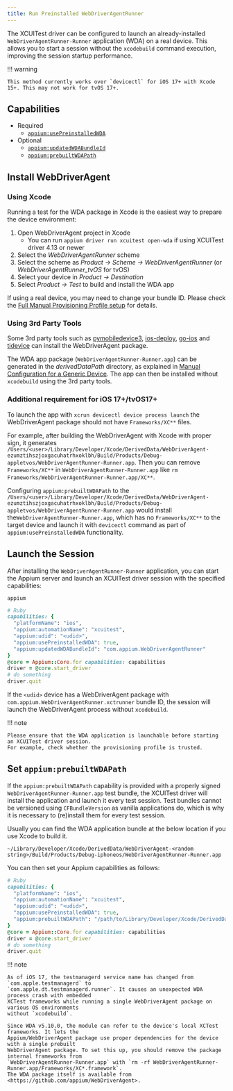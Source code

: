 ```yaml
---
title: Run Preinstalled WebDriverAgentRunner
---
```


The XCUITest driver can be configured to launch an already-installed `WebDriverAgentRunner-Runner`
application (WDA) on a real device. This allows you to start a session without the `xcodebuild`
command execution, improving the session startup performance.

!!! warning

    This method currently works over `devicectl` for iOS 17+ with Xcode 15+. This may not work for tvOS 17+.

## Capabilities

- Required
    - [`appium:usePreinstalledWDA`](../reference/capabilities.md#webdriveragent)
- Optional
    - [`appium:updatedWDABundleId`](../reference/capabilities.md#webdriveragent)
    - [`appium:prebuiltWDAPath`](../reference/capabilities.md#webdriveragent)

## Install WebDriverAgent

### Using Xcode

Running a test for the WDA package in Xcode is the easiest way to prepare the device environment:

1. Open WebDriverAgent project in Xcode
    - You can run `appium driver run xcuitest open-wda` if using XCUITest driver 4.13 or newer
2. Select the _WebDriverAgentRunner_ scheme
3. Select the scheme as _Product -> Scheme -> WebDriverAgentRunner_ (or _WebDriverAgentRunner\_tvOS_ for tvOS)
4. Select your device in _Product -> Destination_
5. Select _Product -> Test_ to build and install the WDA app

If using a real device, you may need to change your bundle ID. Please check the
[Full Manual Provisioning Profile setup](../preparation/prov-profile-full-manual.md) for details.

### Using 3rd Party Tools

Some 3rd party tools such as [pymobiledevice3](https://github.com/doronz88/pymobiledevice3),
[ios-deploy](https://github.com/ios-control/ios-deploy), [go-ios](https://github.com/danielpaulus/go-ios) and
[tidevice](https://github.com/alibaba/taobao-iphone-device) can install the WebDriverAgent package.

The WDA app package (`WebDriverAgentRunner-Runner.app`) can be generated in the _derivedDataPath_
directory, as explained in [Manual Configuration for a Generic Device](../preparation/prov-profile-generic-manual.md).
The app can then be installed without `xcodebuild` using the 3rd party tools.


### Additional requirement for iOS 17+/tvOS17+

To launch the app with `xcrun devicectl device process launch` the WebDriverAgent package should not have `Frameworks/XC**` files.

For example, after building the WebDriverAgent with Xcode with proper sign, it generates `/Users/<user>/Library/Developer/Xcode/DerivedData/WebDriverAgent-ezumztihszjoxgacuhatrhxoklbh/Build/Products/Debug-appletvos/WebDriverAgentRunner-Runner.app`.
Then you can remove `Frameworks/XC**` in `WebDriverAgentRunner-Runner.app` like `rm Frameworks/WebDriverAgentRunner-Runner.app/XC**`.

Configuring `appium:prebuiltWDAPath` to the `/Users/<user>/Library/Developer/Xcode/DerivedData/WebDriverAgent-ezumztihszjoxgacuhatrhxoklbh/Build/Products/Debug-appletvos/WebDriverAgentRunner-Runner.app` would install the`WebDriverAgentRunner-Runner.app`, which has no `Frameworks/XC**` to the target device and launch it with `devicectl` command as part of `appium:usePreinstalledWDA` functionality.


## Launch the Session

After installing the `WebDriverAgentRunner-Runner` application, you can start the Appium server
and launch an XCUITest driver session with the specified capabilities:

```
appium
```

```ruby
# Ruby
capabilities: {
  "platformName": "ios",
  "appium:automationName": "xcuitest",
  "appium:udid": "<udid>",
  "appium:usePreinstalledWDA": true,
  "appium:updatedWDABundleId": "com.appium.WebDriverAgentRunner"
}
@core = Appium::Core.for capabilities: capabilities
driver = @core.start_driver
# do something
driver.quit
```

If the `<udid>` device has a WebDriverAgent package with `com.appium.WebDriverAgentRunner.xctrunner`
bundle ID, the session will launch the WebDriverAgent process without `xcodebuild`.

!!! note

    Please ensure that the WDA application is launchable before starting an XCUITest driver session.
    For example, check whether the provisioning profile is trusted.

## Set `appium:prebuiltWDAPath`

If the `appium:prebuiltWDAPath` capability is provided with a properly signed
`WebDriverAgentRunner-Runner.app` test bundle, the XCUITest driver will install the application and
launch it every test session. Test bundles cannot be versioned using `CFBundleVersion` as vanilla
applications do, which is why it is necessary to (re)install them for every test session.

Usually you can find the WDA application bundle at the below location if you use Xcode to build it.

```
~/Library/Developer/Xcode/DerivedData/WebDriverAgent-<random string>/Build/Products/Debug-iphoneos/WebDriverAgentRunner-Runner.app
```

You can then set your Appium capabilities as follows:

```ruby
# Ruby
capabilities: {
  "platformName": "ios",
  "appium:automationName": "xcuitest",
  "appium:udid": "<udid>",
  "appium:usePreinstalledWDA": true,
  "appium:prebuiltWDAPath": "/path/to/Library/Developer/Xcode/DerivedData/WebDriverAgent-<random string>/Build/Products/Debug-iphoneos/WebDriverAgentRunner-Runner.app"
}
@core = Appium::Core.for capabilities: capabilities
driver = @core.start_driver
# do something
driver.quit
```

!!! note

    As of iOS 17, the testmanagerd service name has changed from `com.apple.testmanagerd` to
    `com.apple.dt.testmanagerd.runner`. It causes an unexpected WDA process crash with embedded
    XCTest frameworks while running a single WebDriverAgent package on various OS environments
    without `xcodebuild`.

    Since WDA v5.10.0, the module can refer to the device's local XCTest frameworks. It lets the
    Appium/WebDriverAgent package use proper dependencies for the device with a single prebuilt
    WebDriverAgent package. To set this up, you should remove the package internal frameworks from
    `WebDriverAgentRunner-Runner.app` with `rm -rf WebDriverAgentRunner-Runner.app/Frameworks/XC*.framework`.
    The WDA package itself is available from <https://github.com/appium/WebDriverAgent>.
